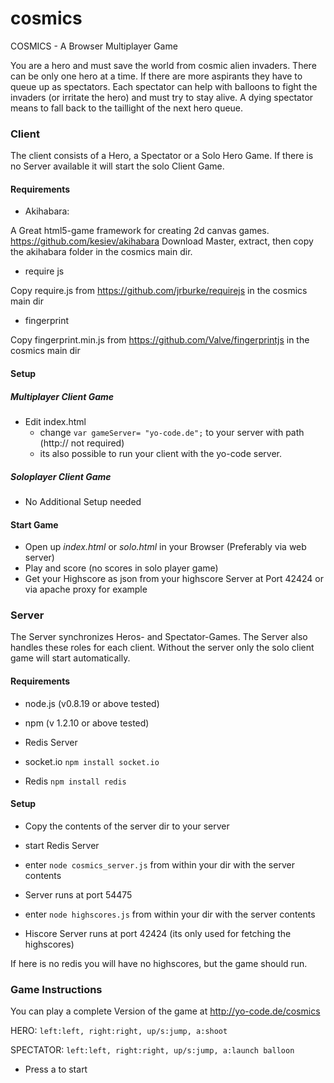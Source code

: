 cosmics
=======

COSMICS - A Browser Multiplayer Game

You are a hero and must save the world from cosmic alien invaders. There can be only one hero at a time. If there are more aspirants they have to queue up as spectators.
Each spectator can help with balloons to fight the invaders (or irritate the hero) and must try to stay alive. A dying spectator means to fall back to the taillight of the next hero queue.

### Client

The client consists of a Hero, a Spectator or a Solo Hero Game. If there is no Server available it will start the solo Client Game.

#### Requirements

- Akihabara: 

A Great html5-game framework for creating 2d canvas games.
https://github.com/kesiev/akihabara
Download Master, extract, then copy the akihabara folder in the cosmics main dir.

- require js

Copy require.js from https://github.com/jrburke/requirejs in the cosmics main dir

- fingerprint

Copy fingerprint.min.js from https://github.com/Valve/fingerprintjs in the cosmics main dir

#### Setup

##### Multiplayer Client Game

- Edit index.html
  - change `var gameServer= "yo-code.de";` to your server with path (http:// not required)
  - its also possible to run your client with the yo-code server.

##### Soloplayer Client Game

- No Additional Setup needed

#### Start Game

- Open up *index.html* or *solo.html* in your Browser (Preferably via web server)
- Play and score (no scores in solo player game)
- Get your Highscore as json from your highscore Server at Port 42424 or via apache proxy for example


### Server

The Server synchronizes Heros- and Spectator-Games. The Server also handles these roles for each client.
Without the server only the solo client game will start automatically.

#### Requirements

- node.js (v0.8.19 or above tested)
- npm (v 1.2.10 or above tested)
- Redis Server

- socket.io `npm install socket.io`
- Redis `npm install redis`

#### Setup

- Copy the contents of the server dir to your server
- start Redis Server
- enter `node cosmics_server.js` from within your dir with the server contents
- Server runs at port 54475

- enter `node highscores.js` from within your dir with the server contents
- Hiscore Server runs at port 42424 (its only used for fetching the highscores)


If here is no redis you will have no highscores, but the game should run.


### Game Instructions

You can play a complete Version of the game at
http://yo-code.de/cosmics


HERO: `left:left, right:right, up/s:jump, a:shoot`

SPECTATOR: `left:left, right:right, up/s:jump, a:launch balloon`

- Press a to start
